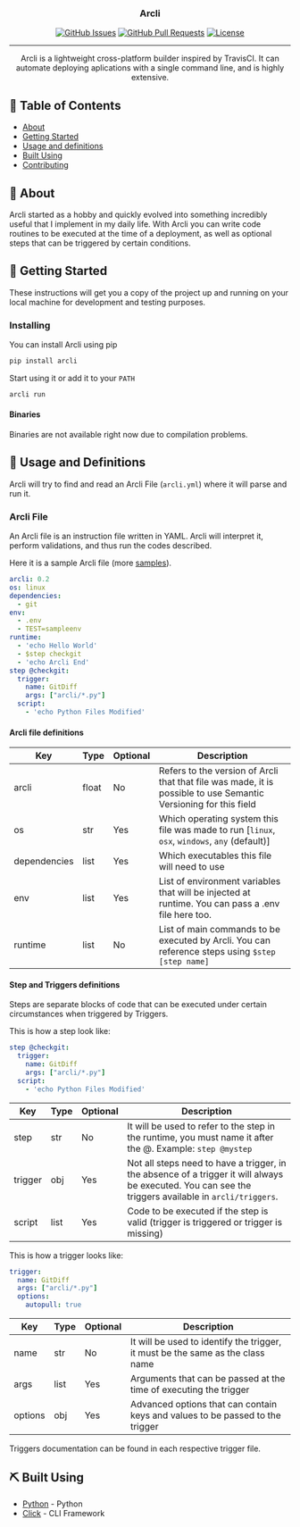 <h3 align="center">Arcli</h3>

<div align="center">

  [![GitHub Issues](https://img.shields.io/github/issues/guiscaranse/arcli.svg)](https://github.com/guiscaranse/arcli/issues)
  [![GitHub Pull Requests](https://img.shields.io/github/issues-pr/guiscaranse/arcli.svg)](https://github.com/guiscaranse/arcli/pulls)
  [![License](https://img.shields.io/badge/license-Apache2.0-blue.svg)](/LICENSE)

</div>

---

<p align="center"> Arcli is a lightweight cross-platform builder inspired by TravisCI. It can automate deploying aplications with a single command line, and is highly extensive.
    <br> 
</p>

## 📝 Table of Contents
- [About](#about)
- [Getting Started](#getting_started)
- [Usage and definitions](#usage)
- [Built Using](#built_using)
- [Contributing](../CONTRIBUTING.md)

## 🧐 About <a name = "about"></a>
Arcli started as a hobby and quickly evolved into something incredibly useful that I implement in my daily life. With Arcli you can write code routines to be executed at the time of a deployment, as well as optional steps that can be triggered by certain conditions.

## 🏁 Getting Started <a name = "getting_started"></a>
These instructions will get you a copy of the project up and running on your local machine for development and testing purposes.

### Installing
You can install Arcli using pip 

```sh
pip install arcli
```

Start using it or add it to your `PATH` 

```sh
arcli run
```


#### Binaries

Binaries are not available right now due to compilation problems.

## 🎈 Usage and Definitions <a name="usage"></a>
Arcli will try to find and read an Arcli File (`arcli.yml`) where it will parse and run it.

### Arcli File
An Arcli file is an instruction file written in YAML. Arcli will interpret it, perform validations, and thus run the codes described.

Here it is a sample Arcli file (more [samples](./samples)).

```yaml
arcli: 0.2
os: linux
dependencies:
  - git
env:
  - .env
  - TEST=sampleenv
runtime:
  - 'echo Hello World'
  - $step checkgit
  - 'echo Arcli End'
step @checkgit:
  trigger:
    name: GitDiff
    args: ["arcli/*.py"]
  script:
    - 'echo Python Files Modified'
```

#### Arcli file definitions

| Key          | Type  | Optional | Description                                                                                                      |
|--------------|-------|----------|------------------------------------------------------------------------------------------------------------------|
| arcli        | float | No       | Refers to the version of Arcli that that file was made, it is possible to use Semantic Versioning for this field |
| os           | str   | Yes      | Which operating system this file was made to run [`linux`, `osx`, `windows`, `any` (default)]                    |
| dependencies | list  | Yes      | Which executables this file will need to use                                                                     |
| env          | list  | Yes      | List of environment variables that will be injected at runtime. You can pass a .env file here too.               |
| runtime      | list  | No       | List of main commands to be executed by Arcli. You can reference steps using `$step [step name]`                 |

#### Step and Triggers definitions
Steps are separate blocks of code that can be executed under certain circumstances when triggered by Triggers.

This is how a step look like:

```yaml
step @checkgit:
  trigger:
    name: GitDiff
    args: ["arcli/*.py"]
  script:
    - 'echo Python Files Modified'
```

| Key     | Type | Optional | Description                                                                                                                                           |
|---------|------|----------|-------------------------------------------------------------------------------------------------------------------------------------------------------|
| step    | str  | No       | It will be used to refer to the step in the runtime, you must name it after the @. Example: `step @mystep`                                            |
| trigger | obj  | Yes      | Not all steps need to have a trigger, in the absence of a trigger it will always be executed. You can see the triggers available in `arcli/triggers`. |
| script  | list | Yes      | Code to be executed if the step is valid (trigger is triggered or trigger is missing)                                                                 |

This is how a trigger looks like:

```yaml
trigger:
  name: GitDiff
  args: ["arcli/*.py"]
  options:
    autopull: true
```

| Key     | Type | Optional | Description                                                                    |
|---------|------|----------|--------------------------------------------------------------------------------|
| name    | str  | No       | It will be used to identify the trigger, it must be the same as the class name |
| args    | list | Yes      | Arguments that can be passed at the time of executing the trigger              |
| options | obj  | Yes      | Advanced options that can contain keys and values to be passed to the trigger  |

Triggers documentation can be found in each respective trigger file.


## ⛏️ Built Using <a name = "built_using"></a>
- [Python](https://www.python.org/) - Python
- [Click](https://click.palletsprojects.com/en/master/) - CLI Framework